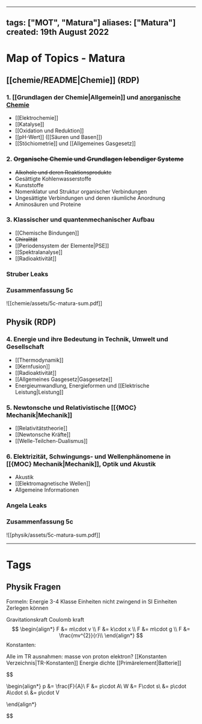 
---
tags: ["MOT", "Matura"]
aliases: ["Matura"]
created: 19th August 2022
---
# Map of Topics - Matura

## [[chemie/README|Chemie]] (RDP)
### 1. [[Grundlagen  der Chemie|Allgemein]] und [anorganische Chemie](https://de.wikipedia.org/wiki/Anorganische_Chemie)
 - [[Elektrochemie]]
 - [[Katalyse]]
 - [[Oxidation und Reduktion]]
 - [[pH-Wert]] ([[Säuren und Basen]])
 - [[Stöchiometrie]] und [[Allgemeines Gasgesetz]]

### 2. ~~Organische Chemie und Grundlagen lebendiger Systeme~~
 - ~~Alkohole und deren Reaktionsprodukte~~
 - Gesättigte Kohlenwasserstoffe
 - Kunststoffe
 - Nomenklatur und Struktur organischer Verbindungen 
 - Ungesättigte Verbindungen und deren räumliche Anordnung
 - Aminosäuren und Proteine
 
### 3. Klassischer und quantenmechanischer Aufbau
 - [[Chemische Bindungen]]
 - ~~Chiralität~~
 - [[Periodensystem der Elemente|PSE]]
 - [[Spektralanalyse]]
 - [[Radioaktivität]]

### Struber Leaks
### Zusammenfassung 5c 
![[chemie/assets/5c-matura-sum.pdf]]

## Physik (RDP)
### 4. Energie und ihre Bedeutung in Technik, Umwelt und Gesellschaft
- [[Thermodynamik]]
- [[Kernfusion]]
- [[Radioaktivität]]
- [[Allgemeines Gasgesetz|Gasgesetze]]
- Energieumwandlung, Energieformen und [[Elektrische Leistung|Leistung]]

### 5. Newtonsche und Relativistische [[{MOC} Mechanik|Mechanik]]
- [[Relativitätstheorie]]
- [[Newtonsche Kräfte]]
- [[Welle-Teilchen-Dualismus]]

### 6. Elektrizität, Schwingungs- und Wellenphänomene in [[{MOC} Mechanik|Mechanik]], Optik und Akustik
- Akustik
- [[Elektromagnetische Wellen]]
- Allgemeine Informationen

### Angela Leaks
### Zusammenfassung 5c
![[physik/assets/5c-matura-sum.pdf]]


---
# Tags
## Physik Fragen
Formeln:
Energie 3-4 Klasse
Einheiten nicht zwingend in SI Einheiten Zerlegen können

Gravitationskraft
Coulomb kraft
$$
\begin{align*}
F &= m\cdot v \\
F &= k\cdot x \\
F &= m\cdot g \\
F &= \frac{mv^{2}}{r}\\
\end{align*}
$$
Konstanten:

Alle im TR
ausnahmen:
masse von proton elektron?
[[Konstanten Verzeichnis|TR-Konstanten]]
Energie dichte [[Primärelement|Batterie]]

$$

\begin{align*}
p &= \frac{F}{A}\\
F &= p\cdot A\\
W &= F\cdot s\\
&= p\cdot A\cdot s\\
&= p\cdot V

\end{align*}


$$